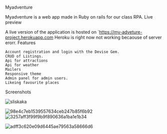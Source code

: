 Myadventure

Myadventure is a web app made in Ruby on rails for our class RPA.
Live preview

A live version of the application is hosted on `https://my-adveture-project.herokuapp.com
Heroku is right now not working becaouse of server erorr.
Features

    Account registration and login with the Devise Gem.
    CRUD of Listings.
    Api for attractions
    Api for weather 
    Mailers 
    Responsive theme
    Admin panel for admin users.
    Likeing favourite places

Screenshots

![sliskaka](https://user-images.githubusercontent.com/64775667/166437232-e54a5858-eb07-48b9-814d-b65b7fd804e7.jpg)

![98e4c7eb1539557634ceb247b85f6b92](https://user-images.githubusercontent.com/64775667/166437409-4986b3d9-1b71-45c4-a7f7-67c26e602fe8.png)
![3257aff3f99f9b9f890636a1ba1e1b34](https://user-images.githubusercontent.com/64775667/166437445-f267efed-5036-4b60-a10d-1668f822dc7b.png)

![adff3c620e09d6445ae79563a58666d6](https://user-images.githubusercontent.com/64775667/166437469-2db5917c-41dd-4d9a-8a17-1694e5bacffc.png)
